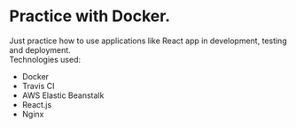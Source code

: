 # Practice with Docker. 

Just practice how to use applications like React app in development, testing and deployment.  
Technologies used:
- Docker  
- Travis CI  
- AWS Elastic Beanstalk  
- React.js  
- Nginx

